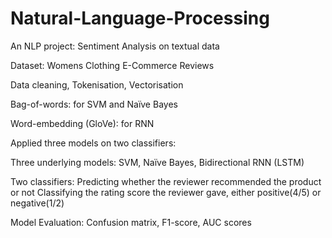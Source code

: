 # Natural-Language-Processing
An NLP project: Sentiment Analysis on textual data

Dataset: Womens Clothing E-Commerce Reviews

Data cleaning, Tokenisation, Vectorisation

Bag-of-words: for SVM and Naïve Bayes

Word-embedding (GloVe): for RNN

Applied three models on two classifiers:

Three underlying models: SVM, Naïve Bayes, Bidirectional RNN (LSTM)

Two classifiers:
Predicting whether the reviewer recommended the product or not
Classifying the rating score the reviewer gave, either positive(4/5) or negative(1/2)

Model Evaluation: Confusion matrix, F1-score, AUC scores

